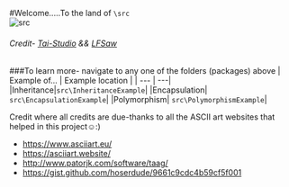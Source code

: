 #Welcome.....To the land of `\src`    
![src](https://tai-studio.org/img/portfolio/greyball/slides/greyball01.jpg)
######  Credit- [Tai-Studio](https://tai-studio.org/img/portfolio/greyball/slides/greyball04.jpg) && [LFSaw](github.com/LFSaw)
###To learn more- navigate to any one of the folders (packages) above
| Example of... | Example location         |
| --- | ---|
|Inheritance|``src\InheritanceExample``|
|Encapsulation| ``src\EncapsulationExample``|
|Polymorphism| ``src\PolymorphismExample``|

Credit where all credits are due-thanks to all the ASCII art websites that helped in this project☺:)

* https://www.asciiart.eu/
* https://asciiart.website/
* http://www.patorjk.com/software/taag/
* https://gist.github.com/hoserdude/9661c9cdc4b59cf5f001

